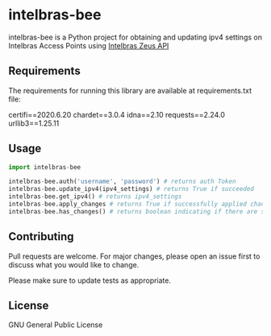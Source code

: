 # intelbras-bee

intelbras-bee is a Python project for obtaining and updating ipv4 settings on Intelbras Access Points using [Intelbras Zeus API](https://izeus.docs.apiary.io/)

## Requirements

The requirements for running this library are available at requirements.txt file:

certifi==2020.6.20
chardet==3.0.4
idna==2.10
requests==2.24.0
urllib3==1.25.11

## Usage

```python
import intelbras-bee

intelbras-bee.auth('username', 'password') # returns auth Token
intelbras-bee.update_ipv4(ipv4_settings) # returns True if succeeded
intelbras-bee.get_ipv4() # returns ipv4_settings
intelbras-bee.apply_changes # returns True if successfully applied changes
intelbras-bee.has_changes() # returns boolean indicating if there are saved changes that were not applied

```

## Contributing
Pull requests are welcome. For major changes, please open an issue first to discuss what you would like to change.

Please make sure to update tests as appropriate.

## License
GNU General Public License
